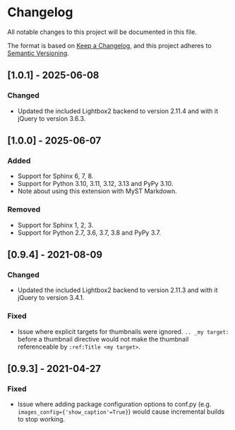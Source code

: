 # Changelog

All notable changes to this project will be documented in this file.

The format is based on [Keep a Changelog](https://keepachangelog.com/en/1.0.0/),
and this project adheres to [Semantic Versioning](https://semver.org/spec/v2.0.0.html).

## [1.0.1] - 2025-06-08

### Changed

- Updated the included Lightbox2 backend to version 2.11.4 
  and with it jQuery to version 3.6.3. 



## [1.0.0] - 2025-06-07

### Added

- Support for Sphinx 6, 7, 8.
- Support for Python 3.10, 3.11, 3.12, 3.13 and PyPy 3.10.
- Note about using this extension with MyST Markdown.

### Removed

- Support for Sphinx 1, 2, 3.
- Support for Python 2.7, 3.6, 3.7, 3.8 and PyPy 3.7.




## [0.9.4] - 2021-08-09

### Changed

- Updated the included Lightbox2 backend to version 2.11.3 and with it jQuery to
  version 3.4.1.

### Fixed

- Issue where explicit targets for thumbnails were ignored. 
  `.. _my target:` before a thumbnail directive would not make the thumbnail 
  referenceable by `:ref:Title <my target>`.



## [0.9.3] - 2021-04-27

### Fixed

- Issue where adding package configuration options to conf.py 
  (e.g. `images_config={'show_caption'=True}`) would cause incremental builds
  to stop working.
